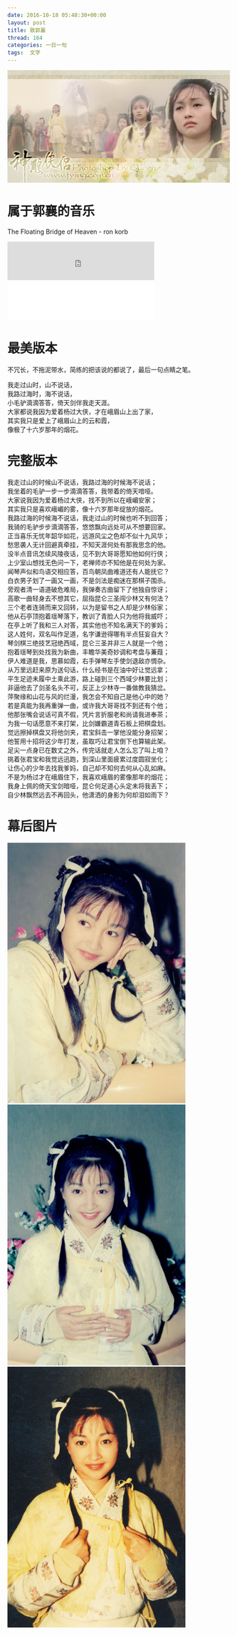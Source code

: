```yaml
---
date: 2016-10-18 05:48:30+00:00
layout: post
title: 致郭襄
thread: 164
categories: 一日一句
tags:  文字
---
```


![李绮红版郭襄](/assets/guoxiang2.jpg)

# 属于郭襄的音乐
The Floating Bridge of Heaven - ron korb

<iframe frameborder="no" border="0" marginwidth="0" marginheight="0" width=330 height=86 src="http://music.163.com/outchain/player?type=2&id=1877038&auto=1&height=66"></iframe>

<iframe frameborder="no" border="0" marginwidth="0" marginheight="0" width=330 height=86 src="/assets/Ron Korb - The Floating Bridge of Heaven.mp3"></iframe>


# 最美版本
不冗长，不拖泥带水，简练的把该说的都说了，最后一句点睛之笔。
>
我走过山时，山不说话，  
我路过海时，海不说话，  
小毛驴滴滴答答，倚天剑伴我走天涯。  
大家都说我因为爱着杨过大侠，才在峨眉山上出了家，  
其实我只是爱上了峨眉山上的云和霞，  
像极了十六岁那年的烟花。  

# 完整版本

>
我走过山的时候山不说话，我路过海的时候海不说话；  
我坐着的毛驴一步一步滴滴答答，我带着的倚天喑哑。  
大家说我因为爱着杨过大侠，找不到所以在峨嵋安家；  
其实我只是喜欢峨嵋的雾，像十六岁那年绽放的烟花。  
我路过海的时候海不说话，我走过山的时候也听不到回答；  
我骑的毛驴步步滴滴答答，悠悠飘向远处可从不想要回家。  
正当喜乐无忧年韶华如花，远游风尘之色却不似十九风华；  
愁思袭人无计回避真牵挂，不知天涯何处有那我思念的他。  
没半点音讯怎续风陵夜话，见不到大哥哥愿知他如何行侠；  
上少室山想找无色问一下，老禅师亦不知他是在何处为家。  
闻琴声似和鸟语交相应答，百鸟朝凤曲难道还有人能抚它？  
白衣男子划了一画又一画，不是剑法是痴迷在那棋子围杀。  
旁观者清一语道破危难局，我弹奏古曲留下了他独自惊讶；  
高歌一曲轻身去不想其它，屈指昆仑三圣闯少林又有何法？  
三个老者连骑而来又回转，以为是留书之人却是少林俗家；  
他从石亭顶抱着瑶琴落下，教训了青脸人只为他将我威吓；  
在亭上听了我和三人对答，其实他也不知名满天下的爹妈；  
这人姓何，双名叫作足道，名字谦逊得哪有半点狂妄自大？  
琴剑棋三绝技艺冠绝西域，昆仑三圣并非三人就是一个他；  
抱着瑶琴到处找我为新曲，丰瞻华美奇妙调和考盘与蒹葭；  
伊人难道是我，思慕如霞，右手弹琴左手使剑退敌亦惆杂。  
从万里远赶来原为送句话，什么经书是在油中好让觉远拿；  
平生足迹未履中土乘此游，路上碰到三个西域少林要比划；  
非逼他去了剑圣名头不可，反正上少林寺一番做教我猜岔。  
萍聚缘和山花与风的烂漫，我怎会不知自己是他心中的她？  
若是真能为我再重弹一曲，或许我大哥哥找不到还有个他；  
他那张嘴会说话可真不假，凭片言折服老和尚请我进奉茶；  
为我一句话愿意不来打架，比剑嫌霸道青石板上把棋盘划。  
觉远擦掉棋盘又将他剑夹，君宝斜击一掌他没能分身招架；  
他誓用十招将这少年打发，虽取巧让君宝倒下也算输此架。  
足尖一点身已在数丈之外，传完话就走人怎么忘了叫上咱？  
挑着张君宝和我觉远迅跑，到深山里面疲累过度圆寂坐化；  
让伤心的少年去找我爹妈，自己却不知何去何从心乱如麻。  
不是为杨过才在峨眉住下，我喜欢峨眉的雾像那年的烟花；  
我身上佩的倚天宝剑暗哑，昆仑何足道心头定未将我丢下；  
自少林飘然远去不再回头，他潇洒的身影为何却泪如雨下？  


# 幕后图片
<img src="/assets/guoxiang1.jpg" width=400 />
<img src="/assets/guoxiang3.jpg" width=400 />
<img src="/assets/guoxiang4.jpg" width=400 />



